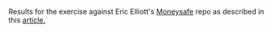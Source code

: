 Results for the exercise against Eric Elliott's [Moneysafe](https://github.com/ericelliott/moneysafe)
repo as described in this [article.](https://medium.com/javascript-scene/composable-datatypes-with-functions-aec72db3b093)
